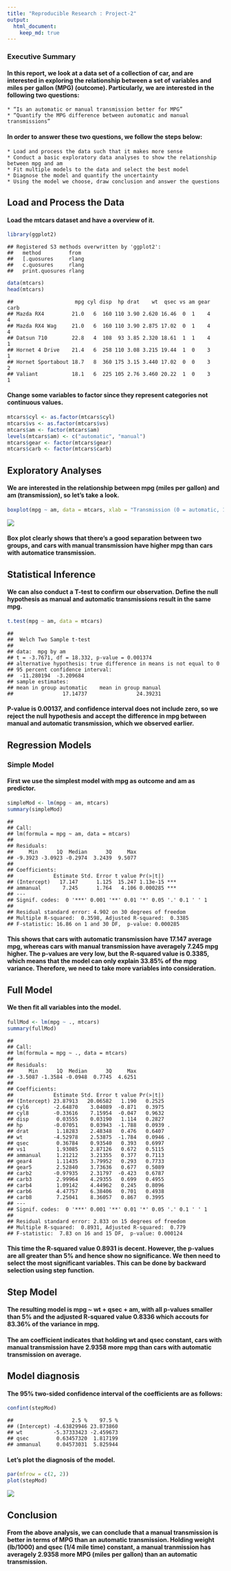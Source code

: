 ```yaml
---
title: "Reproducible Research : Project-2"
output: 
  html_document:
    keep_md: true
---
```


### Executive Summary

#### In this report, we look at a data set of a collection of car, and are interested in exploring the relationship between a set of variables and miles per gallon (MPG) (outcome). Particularly, we are interested in the following two questions:

    * “Is an automatic or manual transmission better for MPG”
    * “Quantify the MPG difference between automatic and manual transmissions”

#### In order to answer these two questions, we follow the steps below:

    * Load and process the data such that it makes more sense
    * Conduct a basic exploratory data analyses to show the relationship between mpg and am
    * Fit multiple models to the data and select the best model
    * Diagnose the model and quantify the uncertainty
    * Using the model we choose, draw conclusion and answer the questions

## Load and Process the Data

#### Load the mtcars dataset and have a overview of it.

```r
library(ggplot2)
```

```
## Registered S3 methods overwritten by 'ggplot2':
##   method         from 
##   [.quosures     rlang
##   c.quosures     rlang
##   print.quosures rlang
```

```r
data(mtcars)
head(mtcars)
```

```
##                    mpg cyl disp  hp drat    wt  qsec vs am gear carb
## Mazda RX4         21.0   6  160 110 3.90 2.620 16.46  0  1    4    4
## Mazda RX4 Wag     21.0   6  160 110 3.90 2.875 17.02  0  1    4    4
## Datsun 710        22.8   4  108  93 3.85 2.320 18.61  1  1    4    1
## Hornet 4 Drive    21.4   6  258 110 3.08 3.215 19.44  1  0    3    1
## Hornet Sportabout 18.7   8  360 175 3.15 3.440 17.02  0  0    3    2
## Valiant           18.1   6  225 105 2.76 3.460 20.22  1  0    3    1
```
#### Change some variables to factor since they represent categories not continuous values.

```r
mtcars$cyl <- as.factor(mtcars$cyl)
mtcars$vs <- as.factor(mtcars$vs)
mtcars$am <- factor(mtcars$am)
levels(mtcars$am) <- c("automatic", "manual")
mtcars$gear <- factor(mtcars$gear)
mtcars$carb <- factor(mtcars$carb)
```
## Exploratory Analyses
#### We are interested in the relationship between mpg (miles per gallon) and am (transmission), so let’s take a look.



```r
boxplot(mpg ~ am, data = mtcars, xlab = "Transmission (0 = automatic, 1 = manual)")
```

![](Regression_Models_Course_Project_files/figure-html/unnamed-chunk-3-1.png)<!-- -->


#### Box plot clearly shows that there’s a good separation between two groups, and cars with manual transmission have higher mpg than cars with automatice transmission.

## Statistical Inference

#### We can also conduct a T-test to confirm our observation. Define the null hypothesis as manual and automatic transmissions result in the same mpg.


```r
t.test(mpg ~ am, data = mtcars)
```

```
## 
## 	Welch Two Sample t-test
## 
## data:  mpg by am
## t = -3.7671, df = 18.332, p-value = 0.001374
## alternative hypothesis: true difference in means is not equal to 0
## 95 percent confidence interval:
##  -11.280194  -3.209684
## sample estimates:
## mean in group automatic    mean in group manual 
##                17.14737                24.39231
```
#### P-value is 0.00137, and confidence interval does not include zero, so we reject the null hypothesis and accept the difference in mpg between manual and automatic transmission, which we observed earlier.
## Regression Models
### Simple Model

#### First we use the simplest model with mpg as outcome and am as predictor.


```r
simpleMod <- lm(mpg ~ am, mtcars)
summary(simpleMod)
```

```
## 
## Call:
## lm(formula = mpg ~ am, data = mtcars)
## 
## Residuals:
##     Min      1Q  Median      3Q     Max 
## -9.3923 -3.0923 -0.2974  3.2439  9.5077 
## 
## Coefficients:
##             Estimate Std. Error t value Pr(>|t|)    
## (Intercept)   17.147      1.125  15.247 1.13e-15 ***
## ammanual       7.245      1.764   4.106 0.000285 ***
## ---
## Signif. codes:  0 '***' 0.001 '**' 0.01 '*' 0.05 '.' 0.1 ' ' 1
## 
## Residual standard error: 4.902 on 30 degrees of freedom
## Multiple R-squared:  0.3598,	Adjusted R-squared:  0.3385 
## F-statistic: 16.86 on 1 and 30 DF,  p-value: 0.000285
```


#### This shows that cars with automatic transmission have 17.147 average mpg, whereas cars with manual transmission have averagely 7.245 mpg higher. The p-values are very low, but the R-squared value is 0.3385, which means that the model can only explain 33.85% of the mpg variance. Therefore, we need to take more variables into consideration.

## Full Model

#### We then fit all variables into the model.

```r
fullMod <- lm(mpg ~ ., mtcars)
summary(fullMod)
```

```
## 
## Call:
## lm(formula = mpg ~ ., data = mtcars)
## 
## Residuals:
##     Min      1Q  Median      3Q     Max 
## -3.5087 -1.3584 -0.0948  0.7745  4.6251 
## 
## Coefficients:
##             Estimate Std. Error t value Pr(>|t|)  
## (Intercept) 23.87913   20.06582   1.190   0.2525  
## cyl6        -2.64870    3.04089  -0.871   0.3975  
## cyl8        -0.33616    7.15954  -0.047   0.9632  
## disp         0.03555    0.03190   1.114   0.2827  
## hp          -0.07051    0.03943  -1.788   0.0939 .
## drat         1.18283    2.48348   0.476   0.6407  
## wt          -4.52978    2.53875  -1.784   0.0946 .
## qsec         0.36784    0.93540   0.393   0.6997  
## vs1          1.93085    2.87126   0.672   0.5115  
## ammanual     1.21212    3.21355   0.377   0.7113  
## gear4        1.11435    3.79952   0.293   0.7733  
## gear5        2.52840    3.73636   0.677   0.5089  
## carb2       -0.97935    2.31797  -0.423   0.6787  
## carb3        2.99964    4.29355   0.699   0.4955  
## carb4        1.09142    4.44962   0.245   0.8096  
## carb6        4.47757    6.38406   0.701   0.4938  
## carb8        7.25041    8.36057   0.867   0.3995  
## ---
## Signif. codes:  0 '***' 0.001 '**' 0.01 '*' 0.05 '.' 0.1 ' ' 1
## 
## Residual standard error: 2.833 on 15 degrees of freedom
## Multiple R-squared:  0.8931,	Adjusted R-squared:  0.779 
## F-statistic:  7.83 on 16 and 15 DF,  p-value: 0.000124
```
#### This time the R-squared value 0.8931 is decent. However, the p-values are all greater than 5% and hence show no significance. We then need to select the most significant variables. This can be done by backward selection using step function.

## Step Model



#### The resulting model is mpg ~ wt + qsec + am, with all p-values smaller than 5% and the adjusted R-squared value 0.8336 which accouts for 83.36% of the variance in mpg.

#### The am coefficient indicates that holding wt and qsec constant, cars with manual transmission have 2.9358 more mpg than cars with automatic transmission on average.

## Model diagnosis

#### The 95% two-sided confidence interval of the coefficients are as follows:

```r
confint(stepMod)
```

```
##                   2.5 %    97.5 %
## (Intercept) -4.63829946 23.873860
## wt          -5.37333423 -2.459673
## qsec         0.63457320  1.817199
## ammanual     0.04573031  5.825944
```

#### Let’s plot the diagnosis of the model.

```r
par(mfrow = c(2, 2))
plot(stepMod)
```

![](Regression_Models_Course_Project_files/figure-html/unnamed-chunk-8-1.png)<!-- -->

## Conclusion

#### From the above analysis, we can conclude that a manual transmission is better in terms of MPG than an automatic transmission. Holding weight (lb/1000) and qsec (1/4 mile time) constant, a manual tranmission has averagely 2.9358 more MPG (miles per gallon) than an automatic transmission.
